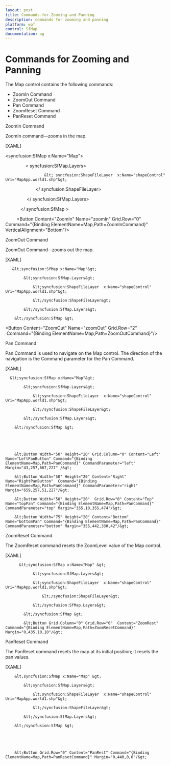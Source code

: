 ```yaml
---
layout: post
title: Commands-for-Zooming-and-Panning
description: commands for zooming and panning
platform: wpf
control: SfMap
documentation: ug
---
```


# Commands for Zooming and Panning

The Map control contains the following commands:

* ZoomIn Command
* ZoomOut Command
* Pan Command
* ZoomReset Command
* PanReset Command

ZoomIn Command

ZoomIn command—zooms in the map.

[XAML]

&lt;syncfusion:SfMap x:Name="Map"&gt;

                &lt; syncfusion:SfMap.Layers&gt;

                     &lt; syncfusion:ShapeFileLayer  x:Name="shapeControl" Uri="MapApp.world1.shp"&gt;

                        &lt;/ syncfusion:ShapeFileLayer&gt;

                 &lt;/ syncfusion:SfMap.Layers&gt;

            &lt;/ syncfusion:SfMap &gt;

         &lt;Button Content="ZoomIn" Name="zoomIn" Grid.Row="0" Command="{Binding ElementName=Map,Path=ZoomInCommand}" VerticalAlignment="Bottom"/&gt;

ZoomOut Command

ZoomOut Command--zooms out the map.

[XAML]

       &lt;syncfusion:SfMap x:Name="Map"&gt;

            &lt;syncfusion:SfMap.Layers&gt;

                &lt;syncfusion:ShapeFileLayer  x:Name="shapeControl" Uri="MapApp.world1.shp"&gt;

                &lt;/syncfusion:ShapeFileLayer&gt;

            &lt;/syncfusion:SfMap.Layers&gt;

        &lt;/syncfusion:SfMap &gt;

 &lt;Button Content="ZoomOut" Name="zoomOut" Grid.Row="2"  Command="{Binding ElementName=Map,Path=ZoomOutCommand}"/&gt;

Pan Command

Pan Command is used to navigate on the Map control. The direction of the navigation is the Command parameter for the Pan Command.

[XAML]

      &lt;syncfusion:SfMap x:Name="Map"&gt;

            &lt;syncfusion:SfMap.Layers&gt;

                &lt;syncfusion:ShapeFileLayer  x:Name="shapeControl" Uri="MapApp.world1.shp"&gt;

                &lt;/syncfusion:ShapeFileLayer&gt;

            &lt;/syncfusion:SfMap.Layers&gt;

        &lt;/syncfusion:SfMap &gt;





        &lt;Button Width="50" Height="20" Grid.Column="0" Content="Left" Name="LeftPanButton" Command="{Binding ElementName=Map,Path=PanCommand}" CommandParameter="left" Margin="43,257,667,227" /&gt;

        &lt;Button Width="50" Height="20" Content="Right"  Name="RightPanButton"  Command="{Binding ElementName=Map,Path=PanCommand}" CommandParameter="right" Margin="659,257,51,227"/&gt;

        &lt;Button Width="50" Height="20"  Grid.Row="0" Content="Top" Name="topPan" Command="{Binding ElementName=Map,Path=PanCommand}" CommandParameter="top" Margin="355,10,355,474"/&gt;

        &lt;Button Width="75" Height="20" Content="Bottom" Name="bottomPan" Command="{Binding ElementName=Map,Path=PanCommand}" CommandParameter="bottom" Margin="355,442,330,42"/&gt;

ZoomReset Command

The ZoomReset command resets the ZoomLevel value of the Map control.

[XAML]

          &lt;syncfusion:SfMap x:Name="Map" &gt;

                &lt;syncfusion:SfMap.Layers&gt;

                &lt;syncfusion:ShapeFileLayer  x:Name="shapeControl" Uri="MapApp.world1.shp"&gt;

                    &lt;/syncfusion:ShapeFileLayer&gt;

                &lt;/syncfusion:SfMap.Layers&gt;

            &lt;/syncfusion:SfMap &gt;

            &lt;Button Grid.Column="0" Grid.Row="0"  Content="ZoomRest" Command="{Binding ElementName=Map,Path=ZoomResetCommand}" Margin="0,435,10,10"/&gt;



PanReset Command

The PanReset command resets the map at its initial position; it resets the pan values.

[XAML]

        &lt;syncfusion:SfMap x:Name="Map" &gt;

            &lt;syncfusion:SfMap.Layers&gt;

                &lt;syncfusion:ShapeFileLayer  x:Name="shapeControl" Uri="MapApp.world1.shp"&gt;

                &lt;/syncfusion:ShapeFileLayer&gt;

            &lt;/syncfusion:SfMap.Layers&gt;

        &lt;/syncfusion:SfMap &gt;





        &lt;Button Grid.Row="0" Content="PanRest" Command="{Binding ElementName=Map,Path=PanResetCommand}" Margin="0,440,0,0"/&gt;



